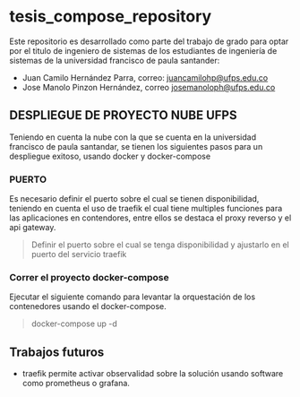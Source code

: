 # tesis_compose_repository

Este repositorio es desarrollado como parte del trabajo de grado para optar por el titulo de ingeniero de sistemas de los estudiantes de ingeniería de sistemas de la universidad francisco de paula santander:

- Juan Camilo Hernández Parra, correo: juancamilohp@ufps.edu.co
- Jose Manolo Pinzon Hernández, correo josemanoloph@ufps.edu.co

## DESPLIEGUE DE PROYECTO NUBE UFPS
Teniendo en cuenta la nube con la que se cuenta en la universidad francisco de paula santandar, se tienen los siguientes pasos para un despliegue exitoso, usando docker y docker-compose

### PUERTO
Es necesario definir el puerto sobre el cual se tienen disponibilidad, teniendo en cuenta el uso de traefik el cual tiene multiples funciones para las aplicaciones en contendores, entre ellos se destaca el proxy reverso y el api gateway.

> Definir el puerto sobre el cual se tenga disponibilidad y ajustarlo en el puerto del servicio traefik

### Correr el proyecto docker-compose
Ejecutar el siguiente comando para levantar la orquestación de los contenedores usando el docker-compose.
> docker-compose up -d

## Trabajos futuros
- traefik permite activar observalidad sobre la solución usando software como prometheus o grafana.
